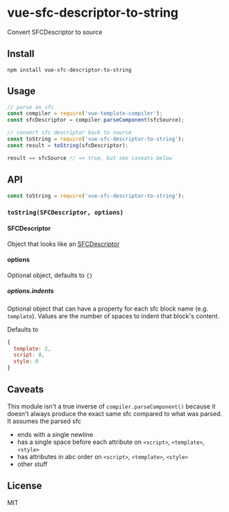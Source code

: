 # vue-sfc-descriptor-to-string

Convert SFCDescriptor to source

## Install

`npm install vue-sfc-descriptor-to-string`

## Usage

```js
// parse an sfc
const compiler = require('vue-template-compiler');
const sfcDescriptor = compiler.parseComponent(sfcSource);

// convert sfc descriptor back to source
const toString = require('vue-sfc-descriptor-to-string');
const result = toString(sfcDescriptor);

result == sfcSource // => true, but see caveats below
```

## API

```js
const toString = require('vue-sfc-descriptor-to-string');
```

### `toString(SFCDescriptor, options)`

#### SFCDescriptor

Object that looks like an [SFCDescriptor](https://github.com/vuejs/vue/blob/dev/flow/compiler.js#L177)

#### options

Optional object, defaults to `{}`

##### options.indents

Optional object that can have a property for each sfc block name (e.g. `template`). Values are the number of spaces to indent that block's content.

Defaults to

```js
{
  template: 2,
  script: 0,
  style: 0
}
```

## Caveats

This module isn't a true inverse of `compiler.parseComponent()` because it doesn't always produce the exact same sfc compared to what was parsed. It assumes the parsed sfc

- ends with a single newline
- has a single space before each attribute on `<script>`, `<template>`, `<style>`
- has attributes in abc order on `<script>`, `<template>`, `<style>`
- other stuff

## License

MIT